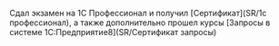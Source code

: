 Сдал экзамен на 1С Профессионал и получил [Сертификат](SR/1c профессионал), а также дополнительно прошел курсы [Запросы в системе 1С:Предприятие8](SR/Сертификат запросы)
